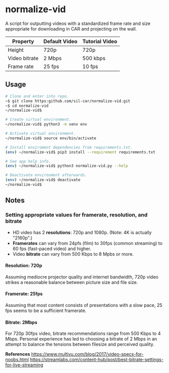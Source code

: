 # normalize-vid

A script for outputting videos with a standardized frame rate and size appropriate for downloading in CAR and projecting on the wall.

Property | Default Video | Tutorial Video
--- | --- | ---
Height | 720p | 720p
Video bitrate | 2 Mbps | 500 kbps
Frame rate | 25 fps | 10 fps

## Usage
```bash
# Clone and enter into repo.
~$ git clone https:github.com/sil-car/normalize-vid.git
~$ cd normalize-vid
~/normalize-vid$

# Create virtual environment.
~/normalize-vid$ python3 -m venv env

# Activate virtual environment.
~/normalize-vid$ source env/bin/activate

# Install enviroment dependencies from requirements.txt.
(env) ~/normalize-vid$ pip3 install --requirement requirements.txt

# See app help info.
(env) ~/normalize-vid$ python3 normalize-vid.py --help

# Deactivate environment afterwards.
(env) ~/normalize-vid$ deactivate
~/normalize-vid$
```

## Notes

### Setting appropriate values for framerate, resolution, and bitrate

- HD video has 2 **resolutions**: 720p and 1080p. (Note: 4K is actually "2160p".)
- **Framerates** can vary from 24pfs (film) to 30fps (common streaming) to 60 fps
(fast-paced video) and higher.
- Video **bitrate** can vary from 500 Kbps to 8 Mpbs or more.

#### Resolution: 720p

Assuming mediocre projector quality and internet bandwidth, 720p video strikes a reasonable balance between picture size and file size.

#### Framerate: 25fps

Assuming that most content consists of presentations with a slow pace, 25 fps seems to be a sufficient framerate.

#### Bitrate: 2Mbps

For 720p 30fps video, bitrate recommendations range from 500 Kbps to 4 Mbps. Personal experience has led to choosing a bitrate of 2 Mbps in an attempt to balance the tensions between filesize and perceived quality.

**References**
https://www.multivu.com/blog/2017/video-specs-for-noobs.html
https://streamlabs.com/content-hub/post/best-bitrate-settings-for-live-streaming
